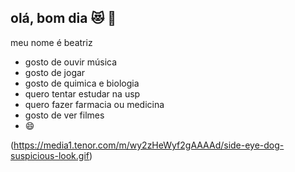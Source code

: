 ## olá, bom dia 😻 🍡 

meu nome é beatriz 
- gosto de ouvir música
- gosto de jogar 
- gosto de quimica e biologia 
- quero tentar estudar na usp 
- quero fazer farmacia ou medicina 
- gosto de ver filmes
- 😄



(https://media1.tenor.com/m/wy2zHeWyf2gAAAAd/side-eye-dog-suspicious-look.gif)
